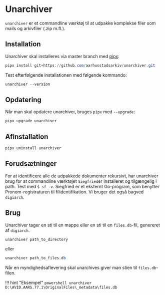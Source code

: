 # Unarchiver
```unarchiver``` er et commandline værktøj til at udpakke komplekse filer som mails og arkivfiler (.zip m.fl.).

## Installation
Unarchiver skal installeres via master branch med [pipx](pipx.md):

```powershell
pipx install git+https://github.com/aarhusstadsarkiv/unarchiver.git
```

Test efterfølgende installationen med følgende kommando:

```powershell
unarchiver --version
```

## Opdatering
Når man skal opdatere unarchiver, bruges `pipx` med `--upgrade`:

```powershell
pipx upgrade unarchiver
```

## Afinstallation
```powershell
pipx uninstall unarchiver
```

## Forudsætninger
For at identificere alle de udpakkede dokumenter rekursivt, har unarchiver brug for at commandline værktøjet 
`Siegfried`er installeret og tilgængelig i path. Test med ``$ sf -v``. Siegfried er et eksternt Go-program, som benytter Pronom-registraturen til filidentifikation. Vi bruger det også bagved `digiarch`.

## Brug
Unarchiver tager en sti til en mappe eller en sti til en `files.db`-fil, genereret af `digiarch`.


```powershell 
unarchiver path_to_directory
```

eller

```powershell 
unarchiver path_to_files.db
```

Når en myndighedsaflevering skal unarchives giver man stien til `files.db`-filen.

!!! hint "Eksempel" 
    ```powershell
    unarchiver D:\AVID.AARS.77.1\OriginalFiles\_metadata\files.db
    ```

